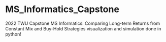 # MS_Informatics_Capstone
2022 TWU Capstone MS Informatics: Comparing Long-term Returns from Constant Mix and Buy-Hold Strategies
visualization and simulation done in python!
